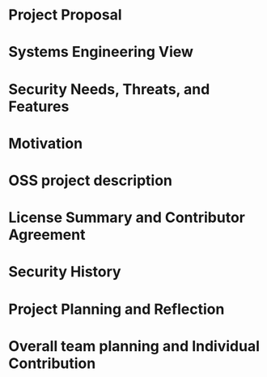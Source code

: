 # Project Proposal
# Systems Engineering View
# Security Needs, Threats, and Features
# Motivation
# OSS project description
# License Summary and Contributor Agreement
# Security History
# Project Planning and Reflection
# Overall team planning and Individual Contribution



